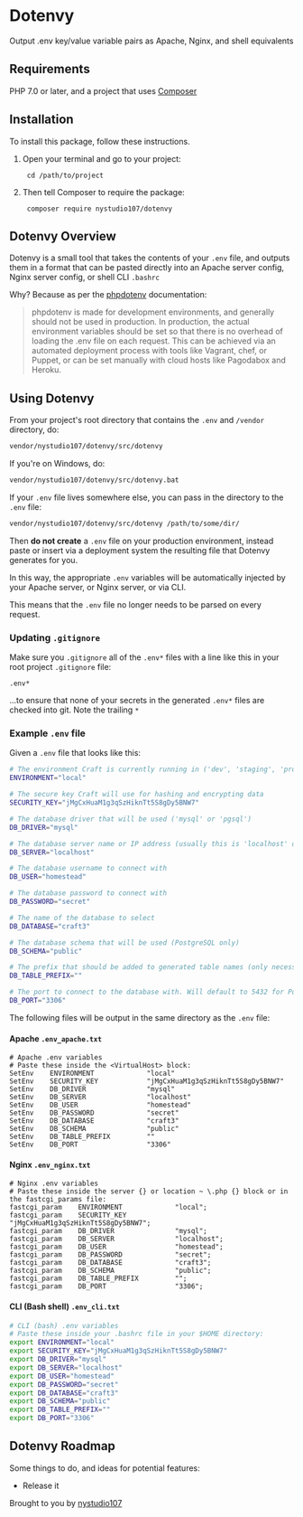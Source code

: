 
# Dotenvy

Output .env key/value variable pairs as Apache, Nginx, and shell equivalents

## Requirements

PHP 7.0 or later, and a project that uses [Composer](https://getcomposer.org/)

## Installation

To install this package, follow these instructions.

1. Open your terminal and go to your project:

        cd /path/to/project

2. Then tell Composer to require the package:

        composer require nystudio107/dotenvy

## Dotenvy Overview

Dotenvy is a small tool that takes the contents of your `.env` file, and outputs them in a format that can be pasted directly into an Apache server config, Nginx server config, or shell CLI `.bashrc`

Why? Because as per the [phpdotenv](https://github.com/vlucas/phpdotenv) documentation:

> phpdotenv is made for development environments, and generally should not be used in production. In production, the actual environment variables should be set so that there is no overhead of loading the .env file on each request. This can be achieved via an automated deployment process with tools like Vagrant, chef, or Puppet, or can be set manually with cloud hosts like Pagodabox and Heroku.
  
## Using Dotenvy

From your project's root directory that contains the `.env` and `/vendor` directory, do:

```bash
vendor/nystudio107/dotenvy/src/dotenvy
```

If you're on Windows, do:
```bash
vendor/nystudio107/dotenvy/src/dotenvy.bat
```

If your `.env` file lives somewhere else, you can pass in the directory to the `.env` file:

```bash
vendor/nystudio107/dotenvy/src/dotenvy /path/to/some/dir/
```

Then **do not create** a `.env` file on your production environment, instead paste or insert via a deployment system the resulting file that Dotenvy generates for you.

In this way, the appropriate `.env` variables will be automatically injected by your Apache server, or Nginx server, or via CLI.

This means that the `.env` file no longer needs to be parsed on every request.

### Updating `.gitignore`

Make sure you `.gitignore` all of the `.env*` files with a line like this in your root project `.gitignore` file:

```
.env*
```
...to ensure that none of your secrets in the generated `.env*` files are checked into git. Note the trailing `*`

### Example `.env` file

Given a `.env` file that looks like this:

```bash
# The environment Craft is currently running in ('dev', 'staging', 'production', etc.)
ENVIRONMENT="local"

# The secure key Craft will use for hashing and encrypting data
SECURITY_KEY="jMgCxHuaM1g3qSzHiknTt5S8gDy5BNW7"

# The database driver that will be used ('mysql' or 'pgsql')
DB_DRIVER="mysql"

# The database server name or IP address (usually this is 'localhost' or '127.0.0.1')
DB_SERVER="localhost"

# The database username to connect with
DB_USER="homestead"

# The database password to connect with
DB_PASSWORD="secret"

# The name of the database to select
DB_DATABASE="craft3"

# The database schema that will be used (PostgreSQL only)
DB_SCHEMA="public"

# The prefix that should be added to generated table names (only necessary if multiple things are sharing the same database)
DB_TABLE_PREFIX=""

# The port to connect to the database with. Will default to 5432 for PostgreSQL and 3306 for MySQL.
DB_PORT="3306"
```

The following files will be output in the same directory as the `.env` file:

#### Apache `.env_apache.txt`
```apacheconfig
# Apache .env variables
# Paste these inside the <VirtualHost> block:
SetEnv    ENVIRONMENT             "local"
SetEnv    SECURITY_KEY            "jMgCxHuaM1g3qSzHiknTt5S8gDy5BNW7"
SetEnv    DB_DRIVER               "mysql"
SetEnv    DB_SERVER               "localhost"
SetEnv    DB_USER                 "homestead"
SetEnv    DB_PASSWORD             "secret"
SetEnv    DB_DATABASE             "craft3"
SetEnv    DB_SCHEMA               "public"
SetEnv    DB_TABLE_PREFIX         ""
SetEnv    DB_PORT                 "3306"
```

#### Nginx `.env_nginx.txt`

```apacheconfig
# Nginx .env variables
# Paste these inside the server {} or location ~ \.php {} block or in the fastcgi_params file:
fastcgi_param    ENVIRONMENT             "local";
fastcgi_param    SECURITY_KEY            "jMgCxHuaM1g3qSzHiknTt5S8gDy5BNW7";
fastcgi_param    DB_DRIVER               "mysql";
fastcgi_param    DB_SERVER               "localhost";
fastcgi_param    DB_USER                 "homestead";
fastcgi_param    DB_PASSWORD             "secret";
fastcgi_param    DB_DATABASE             "craft3";
fastcgi_param    DB_SCHEMA               "public";
fastcgi_param    DB_TABLE_PREFIX         "";
fastcgi_param    DB_PORT                 "3306";
```

#### CLI (Bash shell) `.env_cli.txt`

```bash
# CLI (bash) .env variables
# Paste these inside your .bashrc file in your $HOME directory:
export ENVIRONMENT="local"
export SECURITY_KEY="jMgCxHuaM1g3qSzHiknTt5S8gDy5BNW7"
export DB_DRIVER="mysql"
export DB_SERVER="localhost"
export DB_USER="homestead"
export DB_PASSWORD="secret"
export DB_DATABASE="craft3"
export DB_SCHEMA="public"
export DB_TABLE_PREFIX=""
export DB_PORT="3306"
```

## Dotenvy Roadmap

Some things to do, and ideas for potential features:

* Release it

Brought to you by [nystudio107](https://nystudio107.com/)
